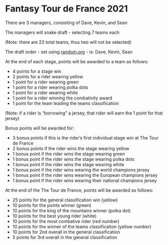 # Fantasy Tour de France 2021

There are 3 managers, consisting of Dave, Kevin, and Sean

The managers will snake draft - selecting 7 teams each 

(Note: there are 23 total teams, thus two will not be selected)

The draft order - set using [random.org](https://www.random.org/lists/) - is: Dave, Kevin, Sean

At the end of each stage, points will be awarded to a team as follows:

* 4 points for a stage win
* 2 points for a rider wearing yellow
* 1 point for a rider wearing green
* 1 point for a rider wearing polka dots
* 1 point for a rider wearing white
* 1 point for a rider winning the combativity award
* 1 point for the team leading the teams classification

(Note: if a rider is “borrowing” a jersey, that rider will earn the 1 point for that jersey)

Bonus points will be awarded for:

* 3 bonus points if this is the rider’s first individual stage win at The Tour de France
* 2 bonus points if the rider wins the stage wearing yellow
* 1 bonus point if the rider wins the stage wearing green
* 1 bonus point if the rider wins the stage wearing polka dots
* 1 bonus point if the rider wins the stage wearing white
* 1 bonus point if the rider wins wearing the world champions jersey
* 1 bonus point if the rider wins wearing the European champions jersey
* 1 bonus point if the rider wins wearing their national champions jersey

At the end of the The Tour de France, points will be awarded as follows:

* 25 points for the general classification win (yellow)
* 10 points for the points winner (green)
* 10 points for the king of the mountains winner (polka dot)
* 10 points for the best young rider (white)
* 10 points for the most combative rider (red number)
* 10 points for the winner of the teams classification (yellow number)
* 10 points for 2nd overall in the general classification
* 5 points for 3rd overall in the general classification
